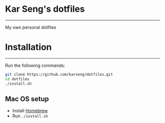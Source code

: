 # Kar Seng's dotfiles
---
My own personal dotfiles

# Installation
---
Run the following commands:

```bash
git clone https://github.com/karseng/dotfiles.git
cd dotfiles
./install.sh
```
## Mac OS setup
- Install [Homebrew](https://brew.sh/)
- Run `./install.sh`

